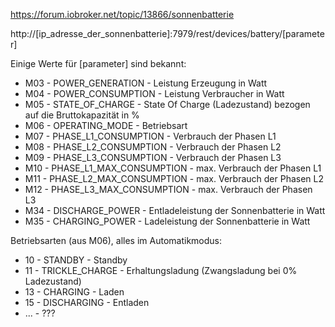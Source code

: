 https://forum.iobroker.net/topic/13866/sonnenbatterie

http://[ip_adresse_der_sonnenbatterie]:7979/rest/devices/battery/[parameter]

Einige Werte für [parameter] sind bekannt:

- M03 - POWER_GENERATION - Leistung Erzeugung in Watt
- M04 - POWER_CONSUMPTION - Leistung Verbraucher in Watt
- M05 - STATE_OF_CHARGE - State Of Charge (Ladezustand) bezogen auf die Bruttokapazität in %
- M06 - OPERATING_MODE - Betriebsart
- M07 - PHASE_L1_CONSUMPTION - Verbrauch der Phasen L1
- M08 - PHASE_L2_CONSUMPTION - Verbrauch der Phasen L2
- M09 - PHASE_L3_CONSUMPTION - Verbrauch der Phasen L3
- M10 - PHASE_L1_MAX_CONSUMPTION - max. Verbrauch der Phasen L1
- M11 - PHASE_L2_MAX_CONSUMPTION - max. Verbrauch der Phasen L2
- M12 - PHASE_L3_MAX_CONSUMPTION - max. Verbrauch der Phasen L3
- M34 - DISCHARGE_POWER - Entladeleistung der Sonnenbatterie in Watt
- M35 - CHARGING_POWER - Ladeleistung der Sonnenbatterie in Watt

Betriebsarten (aus M06), alles im Automatikmodus:

- 10 - STANDBY - Standby
- 11 - TRICKLE_CHARGE - Erhaltungsladung (Zwangsladung bei 0% Ladezustand)
- 13 - CHARGING - Laden
- 15 - DISCHARGING - Entladen
- ... - ???
